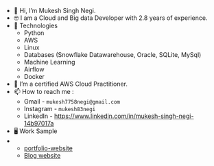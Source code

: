 - 👋 Hi, I’m Mukesh Singh Negi.
- 🤓 I am a Cloud and Big data Developer with 2.8 years of experience.
- 🤖 Technologies
  - Python
  - AWS
  - Linux
  - Databases (Snowflake Datawarehouse, Oracle, SQLite, MySql)
  - Machine Learning
  - Airflow
  - Docker
- 🌱 I’m a certified AWS Cloud Practitioner.
- 📫 How to reach me :
  - Gmail - `mukesh7758negi@gmail.com`
  - Instagram - `mukesh83negi`
  - LinkedIn - https://www.linkedin.com/in/mukesh-singh-negi-14b97017a
- 🖥️ Work Sample
-   - [portfolio-website](https://my-portfolio-92c3e.web.app/)
    - [Blog website](https://technical-blog-de33d.firebaseapp.com/)

<!---
negi153/negi153 is a ✨ special ✨ repository because its `README.md` (this file) appears on your GitHub profile.
You can click the Preview link to take a look at your changes.
--->

